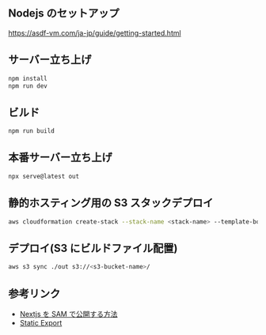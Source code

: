 ## Nodejs のセットアップ

https://asdf-vm.com/ja-jp/guide/getting-started.html

## サーバー立ち上げ

```bash
npm install
npm run dev
```

## ビルド

```bash
npm run build
```

## 本番サーバー立ち上げ

```bash
npx serve@latest out
```

## 静的ホスティング用の S3 スタックデプロイ

```bash
aws cloudformation create-stack --stack-name <stack-name> --template-body file://infra/s3-cloudfront-static-hosting.yaml
```

## デプロイ(S3 にビルドファイル配置)

```bash
aws s3 sync ./out s3://<s3-bucket-name>/
```

## 参考リンク

- [Nextjs を SAM で公開する方法](https://github.com/awslabs/aws-lambda-web-adapter/tree/main/examples/nextjs)
- [Static Export](https://nextjs.org/docs/pages/building-your-application/deploying/static-exports)
